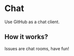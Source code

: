 Chat
====

Use GitHub as a chat client.

How it works?
-------------

Issues are chat rooms, have fun!

